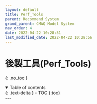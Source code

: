 ```yaml
---
layout: default
title: Perf_Tools
parent: Recommend System
grand_parent: CMAQ Model System
nav_order: 4
date: 2022-04-22 10:28:51
last_modified_date: 2022-04-22 10:28:56
---
```


# 後製工具(Perf_Tools)
{: .no_toc }

<details open markdown="block">
  <summary>
    Table of contents
  </summary>
  {: .text-delta }
- TOC
{:toc}
</details>
---
